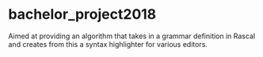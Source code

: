 # bachelor_project2018
Aimed at providing an algorithm that takes in a grammar definition in Rascal and creates from this a syntax highlighter for various editors.
